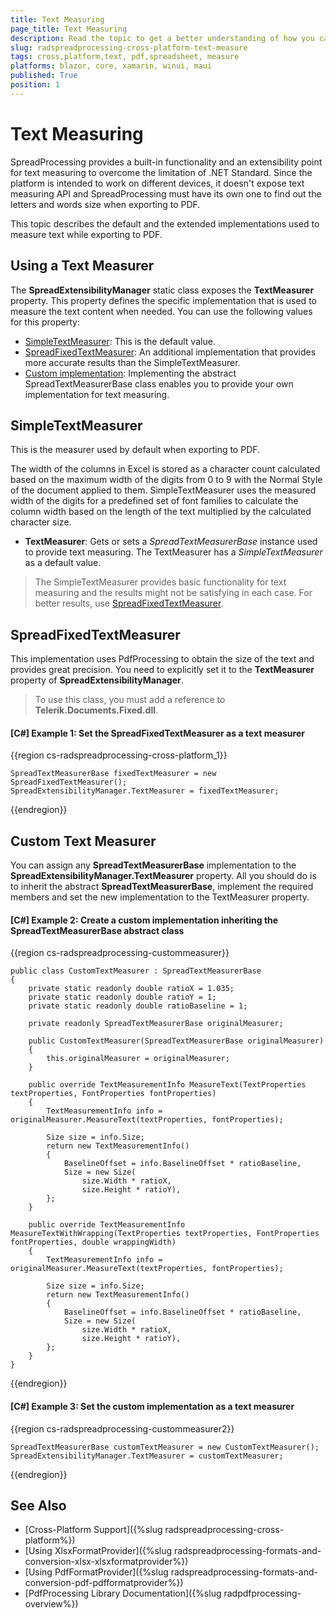 ```yaml
---
title: Text Measuring
page_title: Text Measuring
description: Read the topic to get a better understanding of how you can control the way the text is measured when exporting spreadsheets to PDF using SpreadProcessing for .NET Standard.
slug: radspreadprocessing-cross-platform-text-measure
tags: cross,platform,text, pdf,spreadsheet, measure
platforms: blazor, core, xamarin, winui, maui
published: True
position: 1
---
```


# Text Measuring

SpreadProcessing provides a built-in functionality and an extensibility point for text measuring to overcome the limitation of .NET Standard. Since the platform is intended to work on different devices, it doesn't expose text measuring API and SpreadProcessing must have its own one to find out the letters and words size when exporting to PDF.

This topic describes the default and the extended implementations used to measure text while exporting to PDF.

## Using a Text Measurer

The **SpreadExtensibilityManager** static class exposes the **TextMeasurer** property. This property defines the specific implementation that is used to measure the text content when needed. You can use the following values for this property:

- [SimpleTextMeasurer](#simpletextmeasurer): This is the default value.
- [SpreadFixedTextMeasurer](#spreadfixedtextmeasurer): An additional implementation that provides more accurate results than the SimpleTextMeasurer.
- [Custom implementation](#custom-text-measurer): Implementing the abstract SpreadTextMeasurerBase class enables you to provide your own implementation for text measuring.

## SimpleTextMeasurer

This is the measurer used by default when exporting to PDF.

The width of the columns in Excel is stored as a character count calculated based on the maximum width of the digits from 0 to 9 with the Normal Style of the document applied to them. SimpleTextMeasurer uses the measured width of the digits for a predefined set of font families to calculate the column width based on the length of the text multiplied by the calculated character size. 

* **TextMeasurer**: Gets or sets a *SpreadTextMeasurerBase* instance used to provide text measuring. The TextMeasurer has a *SimpleTextMeasurer* as a default value.

> The SimpleTextMeasurer provides basic functionality for text measuring and the results might not be satisfying in each case. For better results, use [SpreadFixedTextMeasurer](#spreadfixedtextmeasurer).

## SpreadFixedTextMeasurer

This implementation uses PdfProcessing to obtain the size of the text and provides great precision. You need to explicitly set it to the **TextMeasurer** property of **SpreadExtensibilityManager**.

>To use this class, you must add a reference to **Telerik.Documents.Fixed.dll**.

#### [C#] Example 1: Set the SpreadFixedTextMeasurer as a text measurer

{{region cs-radspreadprocessing-cross-platform_1}}

    SpreadTextMeasurerBase fixedTextMeasurer = new SpreadFixedTextMeasurer();
    SpreadExtensibilityManager.TextMeasurer = fixedTextMeasurer;
{{endregion}}

## Custom Text Measurer

You can assign any **SpreadTextMeasurerBase** implementation to the **SpreadExtensibilityManager.TextMeasurer** property. All you should do is to inherit the abstract **SpreadTextMeasurerBase**, implement the required members and set the new implementation to the TextMeasurer property.

#### **[C#] Example 2: Create a custom implementation inheriting the SpreadTextMeasurerBase abstract class**

{{region cs-radspreadprocessing-custommeasurer}}

    public class CustomTextMeasurer : SpreadTextMeasurerBase 
    { 
        private static readonly double ratioX = 1.035; 
        private static readonly double ratioY = 1; 
        private static readonly double ratioBaseline = 1; 
     
        private readonly SpreadTextMeasurerBase originalMeasurer; 
     
        public CustomTextMeasurer(SpreadTextMeasurerBase originalMeasurer) 
        { 
            this.originalMeasurer = originalMeasurer; 
        } 
     
        public override TextMeasurementInfo MeasureText(TextProperties textProperties, FontProperties fontProperties) 
        { 
            TextMeasurementInfo info = originalMeasurer.MeasureText(textProperties, fontProperties); 
     
            Size size = info.Size; 
            return new TextMeasurementInfo() 
            { 
                BaselineOffset = info.BaselineOffset * ratioBaseline, 
                Size = new Size( 
                    size.Width * ratioX, 
                    size.Height * ratioY), 
            }; 
        } 
     
        public override TextMeasurementInfo MeasureTextWithWrapping(TextProperties textProperties, FontProperties fontProperties, double wrappingWidth) 
        { 
            TextMeasurementInfo info = originalMeasurer.MeasureText(textProperties, fontProperties); 
     
            Size size = info.Size; 
            return new TextMeasurementInfo() 
            { 
                BaselineOffset = info.BaselineOffset * ratioBaseline, 
                Size = new Size( 
                    size.Width * ratioX, 
                    size.Height * ratioY), 
            }; 
        } 
    } 
{{endregion}}


#### **[C#] Example 3: Set the custom implementation as a text measurer**

{{region cs-radspreadprocessing-custommeasurer2}}

    SpreadTextMeasurerBase customTextMeasurer = new CustomTextMeasurer(); 
    SpreadExtensibilityManager.TextMeasurer = customTextMeasurer; 
{{endregion}}


## See Also

 * [Cross-Platform Support]({%slug radspreadprocessing-cross-platform%})
 * [Using XlsxFormatProvider]({%slug radspreadprocessing-formats-and-conversion-xlsx-xlsxformatprovider%})
 * [Using PdfFormatProvider]({%slug radspreadprocessing-formats-and-conversion-pdf-pdfformatprovider%})
 * [PdfProcessing Library Documentation]({%slug radpdfprocessing-overview%})
